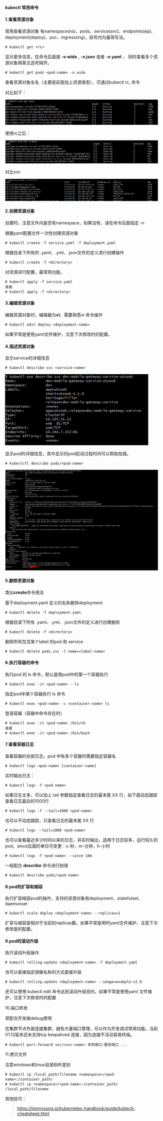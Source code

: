 #### kubectl 常用命令

#### 1.查看资源对象

常用查看资源对象<rc> 有namespace(ns)、pods、service(svc)、endpoints(ep)、deployment(deploy)、pvc、ingress(ing)，括号内为最简写法。

```shell
# kubectl get <rc>
```

显示更多信息，在命令后面接 **-o  wide** ,  **-o  json**  或者  **-o  yaml** ， 同时查看多个资源对象用英文逗号隔开。

```shell
# kebectl get pods <pod-name> -o wide
```

查看资源对象全名（主要是前面加上资源类型），可通过kubectl  rc,<rc>  命令

对比如下：

![image-20200923160035213](常用指令.assets/image-20200923160035213.png)

使用rc之后：

![image-20200923160105671](常用指令.assets/image-20200923160105671.png)

对比svc

![image-20200923160129598](常用指令.assets/image-20200923160129598.png)



#### 2.创建资源对象

创建时，注意文件内是否有namespace，如果没有，请在命令后面指定 -n <namespace-name>

根据yaml配置文件一次性创建资源对象

```shell
# kubectl create -f service.yaml -f deployment.yaml
```

根据<directory>目录下所有的 .yaml、.yml、.json文件的定义进行创建操作

```shell
# kubectl create -f <directory>
```



对资源进行配置，最常用功能。

```shell
# kubectl apply -f service.yaml
或者
# kubectl apply -f <directory>
```

#### 3.编辑资源对象

编辑资源对象时，编辑器为**vi**，需要熟悉vi 命令操作

```shell
# kubectl edit deploy <deployment-name>
```

如果平常是使用yaml文件维护，注意下次修改时的配置。

#### 4.描述资源对象

显示service的详细信息

```shell
# kubectl describe svc <service-name>
```

![image-20200923163136582](常用指令.assets/image-20200923163136582.png)

显示pod的详细信息，其中显示的pod启动过程时间可以帮助拍错。

```shell
# kubectctl describe pods/<pod-name>
```

![image-20200923163032438](常用指令.assets/image-20200923163032438.png)

#### 5.删除资源对象

类似**create**命令用法

基于deployment.yaml 定义的名称删除deployment

```shell
# kubectl delete -f deployment.yaml
```

根据<directory>目录下所有 .yaml、.yml、.json文件的定义进行创建删除

```shell
# kubectl delete -f <directory>
```

删除所有包含某个label 的pod 和 service

```shell
# kubectl delete pods,svc -l name=<label-name>
```

#### 6.执行容器的命令

执行pod 的 ls 命令，默认是用pod中的第一个容器执行

```shell
# kubectl exec -it <pod-name> --ls 
```

指定pod中某个容器执行 ls  命令

```shell
# kubectl exec <pod-name> -c <container-name> ls
```

登录容器（容器中命令存在时）

```shell
# kubectl exec -it <pod-name> /bin/sh 
或者
# kubectl exec -it <pod-name> /bin/bash
```

#### 7.查看容器日志

查看容器的全部日志。pod 中有多个容器时需要指定容器名

```shell
# kubectl logs <pod-name> [container-name]
```

实时输出日志：

```shell
# kubectl logs -f <pod-name>
```

如果日志太多，可以加上 tail 参数指定查看日志的最末尾 XX 行，如下面动态跟踪查看日志最后的1000行

```shell
# kubectl logs -f --tail=1000 <pod-name>
```

也可以不动态跟踪，只查看日志的最末尾 XX 行

```shell
# kubectl logs --tail=1000 <pod-name>
```

也可以查看最近多少时间以来的日志，并实时输出，适用于日志较多，运行较久的pod，since后面的单位可变更：s-秒，m-分钟，h-小时

```shell
# kubectl logs -f <pod-name> --since 10m
```

一般配合 **describe** 命令进行拍错

```shell
# kubectl describe pods/<pod-name>
```

#### 8.pod的扩容和缩容

执行扩容缩容pod的操作，支持的资源对象有deployment、statefulset、daemonset

```shell
# kubectl scale deploy <deployment-name> --replicas=2
```

扩容与缩容是相对于当前的replicas数。如果平常是用时yaml文件维护，注意下次修改是的配置。

#### 9.pod的滚动升级

执行滚动升级操作

```shell
# kubectl rolling-update <deployment-name> -f deployment.yaml
```

也可以直接指定镜像名称的方式直接升级

```shell
# kubectl rolling-update <deployment-name> --image=example:v2.0
```

还可以使用 kubectl  edit  命令达到滚动升级目的。如果平常是使用yaml 文件维护，注意下次修改时的配置

10.端口转发

常配合开发做debug使用

在集群节点外面连接集群，避免大量端口管理，可以作为开发调试常用功能。当前V1.12版本还未支持tcp keepalived 连接，因为连接不活动容易终端。

```shell
# kubectl port-forward svc/<svc-name> 本机端口:服务端口 ...
```

11.拷贝文件

注意windows和linux目录斜杆差别

```shell
# kubectl cp /local_path/filename <namespace>/<pod-name>:/container_path/
# kubectl cp <namespace>/<pod-name>:/container_path/  /local_path/filename
```

其他技巧：

> https://jimmysong.io/kubernetes-handbook/guide/kubectl-cheatsheet.html



























